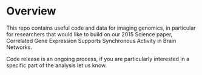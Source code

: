 # Overview

This repo contains useful code and data for imaging genomics, in particular for researchers that would
like to build on our 2015 Science paper, Correlated Gene Expression Supports Synchronous Activity in Brain Networks.

Code release is an ongoing process, if you are particularly interested in a specific part of the analysis let us know.
